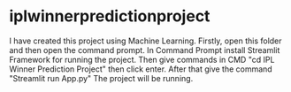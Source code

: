 # iplwinnerpredictionproject
I have created this project using Machine Learning.
Firstly, open this folder and then open the command prompt.
In Command Prompt install Streamlit Framework for running the project.
Then give commands in CMD "cd IPL Winner Prediction Project" then click enter.
After that give the command "Streamlit run App.py"
The project will be running.
